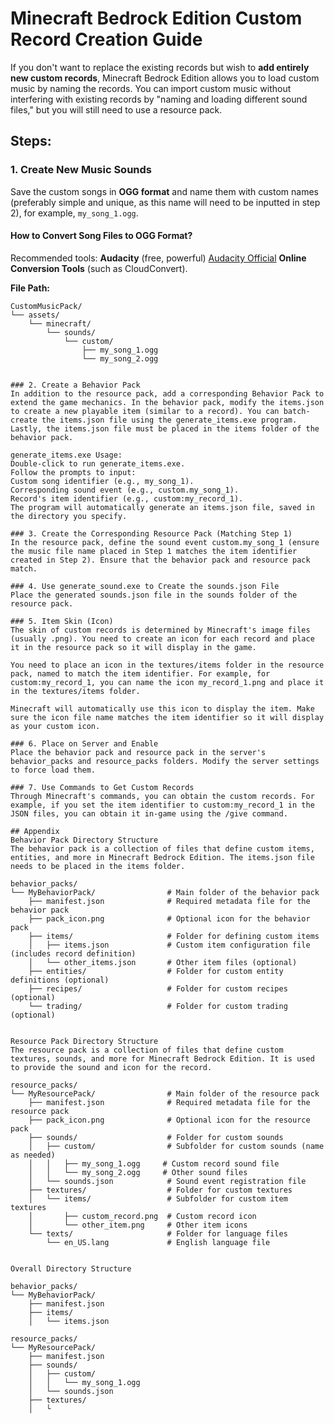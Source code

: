 # Minecraft Bedrock Edition Custom Record Creation Guide

If you don't want to replace the existing records but wish to **add entirely new custom records**, Minecraft Bedrock Edition allows you to load custom music by naming the records. You can import custom music without interfering with existing records by "naming and loading different sound files," but you will still need to use a resource pack.

## Steps:

### 1. Create New Music Sounds
Save the custom songs in **OGG format** and name them with custom names (preferably simple and unique, as this name will need to be inputted in step 2), for example, `my_song_1.ogg`.

#### How to Convert Song Files to OGG Format?
Recommended tools:
 **Audacity** (free, powerful) [Audacity Official](https://www.audacityteam.org/)
 **Online Conversion Tools** (such as CloudConvert).

**File Path:**

```plaintext
CustomMusicPack/
└── assets/
    └── minecraft/
        └── sounds/
            └── custom/
                ├── my_song_1.ogg
                └── my_song_2.ogg


### 2. Create a Behavior Pack
In addition to the resource pack, add a corresponding Behavior Pack to extend the game mechanics. In the behavior pack, modify the items.json to create a new playable item (similar to a record). You can batch-create the items.json file using the generate_items.exe program. Lastly, the items.json file must be placed in the items folder of the behavior pack.

generate_items.exe Usage:
Double-click to run generate_items.exe.
Follow the prompts to input:
Custom song identifier (e.g., my_song_1).
Corresponding sound event (e.g., custom.my_song_1).
Record's item identifier (e.g., custom:my_record_1).
The program will automatically generate an items.json file, saved in the directory you specify.

### 3. Create the Corresponding Resource Pack (Matching Step 1)
In the resource pack, define the sound event custom.my_song_1 (ensure the music file name placed in Step 1 matches the item identifier created in Step 2). Ensure that the behavior pack and resource pack match.

### 4. Use generate_sound.exe to Create the sounds.json File
Place the generated sounds.json file in the sounds folder of the resource pack.

### 5. Item Skin (Icon)
The skin of custom records is determined by Minecraft's image files (usually .png). You need to create an icon for each record and place it in the resource pack so it will display in the game.

You need to place an icon in the textures/items folder in the resource pack, named to match the item identifier. For example, for custom:my_record_1, you can name the icon my_record_1.png and place it in the textures/items folder.

Minecraft will automatically use this icon to display the item. Make sure the icon file name matches the item identifier so it will display as your custom icon.

### 6. Place on Server and Enable
Place the behavior pack and resource pack in the server's behavior_packs and resource_packs folders. Modify the server settings to force load them.

### 7. Use Commands to Get Custom Records
Through Minecraft's commands, you can obtain the custom records. For example, if you set the item identifier to custom:my_record_1 in the JSON files, you can obtain it in-game using the /give command.

## Appendix
Behavior Pack Directory Structure
The behavior pack is a collection of files that define custom items, entities, and more in Minecraft Bedrock Edition. The items.json file needs to be placed in the items folder.

behavior_packs/
└── MyBehaviorPack/                # Main folder of the behavior pack
    ├── manifest.json              # Required metadata file for the behavior pack
    ├── pack_icon.png              # Optional icon for the behavior pack
    ├── items/                     # Folder for defining custom items
    │   ├── items.json             # Custom item configuration file (includes record definition)
    │   └── other_items.json       # Other item files (optional)
    ├── entities/                  # Folder for custom entity definitions (optional)
    ├── recipes/                   # Folder for custom recipes (optional)
    └── trading/                   # Folder for custom trading (optional)


Resource Pack Directory Structure
The resource pack is a collection of files that define custom textures, sounds, and more for Minecraft Bedrock Edition. It is used to provide the sound and icon for the record.

resource_packs/
└── MyResourcePack/                # Main folder of the resource pack
    ├── manifest.json              # Required metadata file for the resource pack
    ├── pack_icon.png              # Optional icon for the resource pack
    ├── sounds/                    # Folder for custom sounds
    │   ├── custom/                # Subfolder for custom sounds (name as needed)
    │   │   ├── my_song_1.ogg     # Custom record sound file
    │   │   └── my_song_2.ogg     # Other sound files
    │   └── sounds.json            # Sound event registration file
    ├── textures/                  # Folder for custom textures
    │   └── items/                 # Subfolder for custom item textures
    │       ├── custom_record.png  # Custom record icon
    │       └── other_item.png     # Other item icons
    └── texts/                     # Folder for language files
        └── en_US.lang             # English language file

        
Overall Directory Structure

behavior_packs/
└── MyBehaviorPack/
    ├── manifest.json
    ├── items/
    │   └── items.json

resource_packs/
└── MyResourcePack/
    ├── manifest.json
    ├── sounds/
    │   ├── custom/
    │   │   └── my_song_1.ogg
    │   └── sounds.json
    ├── textures/
    │   └

